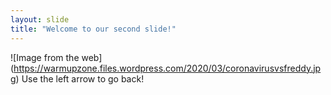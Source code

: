 ```yaml
---
layout: slide
title: "Welcome to our second slide!"
---
```

![Image from the web] (https://warmupzone.files.wordpress.com/2020/03/coronavirusvsfreddy.jpg)
Use the left arrow to go back!
